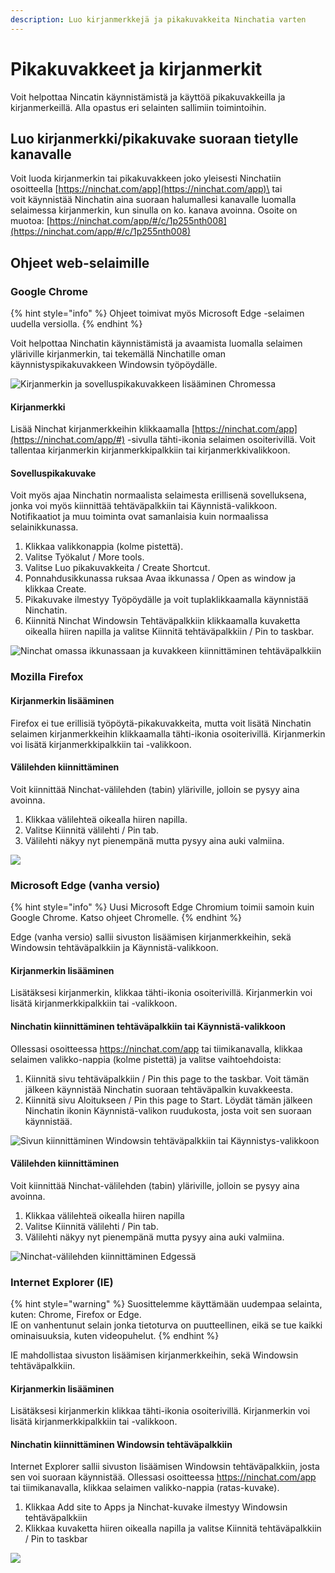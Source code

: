 ```yaml
---
description: Luo kirjanmerkkejä ja pikakuvakkeita Ninchatia varten
---
```


# Pikakuvakkeet ja kirjanmerkit

Voit helpottaa Nincatin käynnistämistä ja käyttöä pikakuvakkeilla ja kirjanmerkeillä. Alla opastus eri selainten sallimiin toimintoihin.

## Luo kirjanmerkki/pikakuvake suoraan tietylle kanavalle

Voit luoda kirjanmerkin tai pikakuvakkeen joko yleisesti Ninchatiin osoitteella [https://ninchat.com/app](https://ninchat.com/app)\
tai \
voit käynnistää Ninchatin aina suoraan halumallesi kanavalle luomalla selaimessa kirjanmerkin, kun sinulla on ko. kanava avoinna. Osoite on muotoa: [https://ninchat.com/app/#/c/1p255nth008](https://ninchat.com/app/#/c/1p255nth008)

## Ohjeet web-selaimille

### Google Chrome

{% hint style="info" %}
Ohjeet toimivat myös Microsoft Edge -selaimen uudella versiolla.
{% endhint %}

Voit helpottaa Ninchatin käynnistämistä ja avaamista luomalla selaimen yläriville kirjanmerkin, tai tekemällä Ninchatille oman käynnistyspikakuvakkeen Windowsin työpöydälle.

![Kirjanmerkin ja sovelluspikakuvakkeen lisääminen Chromessa](../.gitbook/assets/Chrome-app.png)

#### Kirjanmerkki <a href="kirjanmerkki" id="kirjanmerkki"></a>

Lisää Ninchat kirjanmerkkeihin klikkaamalla [https://ninchat.com/app](https://ninchat.com/app/#) -sivulla tähti-ikonia selaimen osoiterivillä. Voit tallentaa kirjanmerkin kirjanmerkkipalkkiin tai kirjanmerkkivalikkoon.

#### Sovelluspikakuvake <a href="sovelluspikakuvake" id="sovelluspikakuvake"></a>

Voit myös ajaa Ninchatin normaalista selaimesta erillisenä sovelluksena, jonka voi myös kiinnittää tehtäväpalkkiin tai Käynnistä-valikkoon. Notifikaatiot ja muu toiminta ovat samanlaisia kuin normaalissa selainikkunassa.

1. Klikkaa valikkonappia (kolme pistettä).
2. Valitse Työkalut / More tools.
3. Valitse Luo pikakuvakkeita / Create Shortcut.
4. Ponnahdusikkunassa ruksaa Avaa ikkunassa / Open as window ja klikkaa Create.
5. Pikakuvake ilmestyy Työpöydälle ja voit tuplaklikkaamalla käynnistää Ninchatin.
6. Kiinnitä Ninchat Windowsin Tehtäväpalkkiin klikkaamalla kuvaketta oikealla hiiren napilla ja valitse Kiinnitä tehtäväpalkkiin / Pin to taskbar.

![Ninchat omassa ikkunassaan ja kuvakkeen kiinnittäminen tehtäväpalkkiin](../.gitbook/assets/taskbar.PNG)

### Mozilla Firefox

#### Kirjanmerkin lisääminen  <a href="kirjanmerkin-lisaeaeminen" id="kirjanmerkin-lisaeaeminen"></a>

Firefox ei tue erillisiä työpöytä-pikakuvakkeita, mutta voit lisätä Ninchatin selaimen kirjanmerkkeihin klikkaamalla tähti-ikonia osoiterivillä. Kirjanmerkin voi lisätä kirjanmerkkipalkkiin tai -valikkoon.

#### Välilehden kiinnittäminen  <a href="vaelilehden-kiinnittaeminen" id="vaelilehden-kiinnittaeminen"></a>

Voit kiinnittää Ninchat-välilehden (tabin) yläriville, jolloin se pysyy aina avoinna.

1. Klikkaa välilehteä oikealla hiiren napilla.
2. Valitse Kiinnitä välilehti / Pin tab.
3. Välilehti näkyy nyt pienempänä mutta pysyy aina auki valmiina.

![](../.gitbook/assets/Firefox.png)

### Microsoft Edge (vanha versio)

{% hint style="info" %}
Uusi Microsoft Edge Chromium toimii samoin kuin Google Chrome. Katso ohjeet Chromelle.
{% endhint %}

Edge (vanha versio) sallii sivuston lisäämisen kirjanmerkkeihin, sekä Windowsin tehtäväpalkkiin ja Käynnistä-valikkoon.

#### Kirjanmerkin lisääminen <a href="kirjanmerkin-lisaeaeminen-1" id="kirjanmerkin-lisaeaeminen-1"></a>

Lisätäksesi kirjanmerkin, klikkaa tähti-ikonia osoiterivillä. Kirjanmerkin voi lisätä kirjanmerkkipalkkiin tai -valikkoon.

#### Ninchatin kiinnittäminen tehtäväpalkkiin tai Käynnistä-valikkoon <a href="ninchatin-kiinnittaeminen-tehtaevaepalkkiin-tai-kaeynnistae-valikkoon" id="ninchatin-kiinnittaeminen-tehtaevaepalkkiin-tai-kaeynnistae-valikkoon"></a>

Ollessasi osoitteessa https://ninchat.com/app tai tiimikanavalla, klikkaa selaimen valikko-nappia (kolme pistettä) ja valitse vaihtoehdoista:

1. Kiinnitä sivu tehtäväpalkkiin / Pin this page to the taskbar. Voit tämän jälkeen käynnistää Ninchatin suoraan tehtäväpalkin kuvakkeesta.
2. Kiinnitä sivu Aloitukseen / Pin this page to Start. Löydät tämän jälkeen Ninchatin ikonin Käynnistä-valikon ruudukosta, josta voit sen suoraan käynnistää.

![Sivun kiinnittäminen Windowsin tehtäväpalkkiin tai Käynnistys-valikkoon](../.gitbook/assets/Edge2.png)

#### Välilehden kiinnittäminen <a href="vaelilehden-kiinnittaeminen-1" id="vaelilehden-kiinnittaeminen-1"></a>

Voit kiinnittää Ninchat-välilehden (tabin) yläriville, jolloin se pysyy aina avoinna.

1. Klikkaa välilehteä oikealla hiiren napilla
2. Valitse Kiinnitä välilehti / Pin tab.
3. Välilehti näkyy nyt pienempänä mutta pysyy aina auki valmiina.

![Ninchat-välilehden kiinnittäminen Edgessä](<../.gitbook/assets/Edge (1).png>)

### Internet Explorer (IE)

{% hint style="warning" %}
Suosittelemme käyttämään uudempaa selainta, kuten: Chrome, Firefox or Edge. \
IE on vanhentunut selain jonka tietoturva on puutteellinen, eikä se tue kaikki ominaisuuksia, kuten videopuhelut.
{% endhint %}

 IE mahdollistaa sivuston lisäämisen kirjanmerkkeihin, sekä Windowsin tehtäväpalkkiin.

#### Kirjanmerkin lisääminen <a href="kirjanmerkin-lisaeaeminen-2" id="kirjanmerkin-lisaeaeminen-2"></a>

Lisätäksesi kirjanmerkin klikkaa tähti-ikonia osoiterivillä. Kirjanmerkin voi lisätä kirjanmerkkipalkkiin tai -valikkoon.

#### Ninchatin kiinnittäminen Windowsin tehtäväpalkkiin <a href="ninchatin-kiinnittaeminen-windowsin-tehtaevaepalkkiin" id="ninchatin-kiinnittaeminen-windowsin-tehtaevaepalkkiin"></a>

Internet Explorer sallii sivuston lisäämisen Windowsin tehtäväpalkkiin, josta sen voi suoraan käynnistää. Ollessasi osoitteessa https://ninchat.com/app tai tiimikanavalla, klikkaa selaimen valikko-nappia (ratas-kuvake).

1. Klikkaa Add site to Apps ja Ninchat-kuvake ilmestyy Windowsin tehtäväpalkkiin
2. Klikkaa kuvaketta hiiren oikealla napilla ja valitse Kiinnitä tehtäväpalkkiin / Pin to taskbar

![](https://blobscdn.gitbook.com/v0/b/gitbook-28427.appspot.com/o/assets%2F-LNV26ZBWc4tpGlvMlCe%2F-LNnhgBvz6Dxy2fsuoId%2F-LNneVbYqo3GctIZnALh%2FIE.png?alt=media\&token=87e0523c-852f-4858-990a-a0c34941c391)
